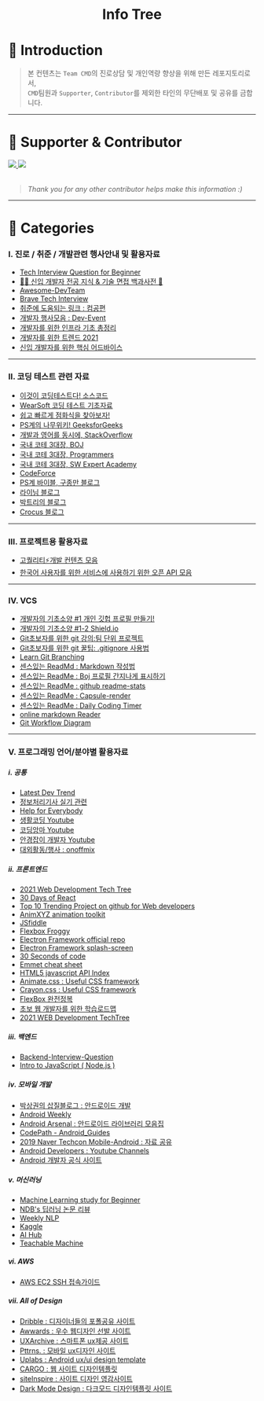 <h1 align="center">Info Tree</h1>

# 📒 Introduction
> 본 컨텐츠는 `Team CMD`의 진로상담 및 개인역량 향상을 위해 만든 레포지토리로서,  
> `CMD`팀원과 `Supporter`, `Contributor`를 제외한 타인의 무단배포 및 공유를 금합니다.
___  
# 📔 Supporter & Contributor 
<table>
  <tr>
    <a href="https://github.com/Jh9892" align="center">
      <img src=https://img.shields.io/badge/Team.CMD-Jh9892-eecafc?style=flat-square&labelColor=000000 />
    </a>
    <a href="https://github.com/HS98094" align="center">
      <img src=https://img.shields.io/badge/Team.CMD-HS98094-5C6BC0?style=flat-square&labelColor=000000 />
    </a>
  </tr>
</table>

> *Thank you for any other contributor helps make this information :)*
___  
# 📕 Categories
### Ⅰ. 진로 / 취준 / 개발관련 행사안내 및 활용자료
- [Tech Interview Question for Beginner](https://github.com/JaeYeopHan/Interview_Question_for_Beginner)
- [👶🏻 신입 개발자 전공 지식 & 기술 면접 백과사전 📖](https://github.com/gyoogle/tech-interview-for-developer)
- [Awesome-DevTeam](https://github.com/leehosung/awesome-devteam)
- [Brave Tech Interview](https://github.com/brave-people/brave-tech-interview)
- [취준에 도움되는 링크 : 컴공편](https://velog.io/@woo0_hooo/%EC%BB%B4%EA%B3%B5-%EC%B7%A8%EC%A4%80%EC%83%9D%EC%97%90%EA%B2%8C-%EC%9C%A0%EC%9A%A9%ED%95%9C-%EB%A7%81%ED%81%AC%EB%93%A4-%EC%A0%95%EB%A6%AC?fbclid=IwAR339EMi0oyEgvOsWfGWRiZBYYDQj7WgivzZ4fD36g1VGSOvIencaqfsamM)
- [개발자 행사모음 : Dev-Event](https://github.com/brave-people/Dev-Event)
- [개발자를 위한 인프라 기초 총정리](https://futurecreator.github.io/2018/11/09/it-infrastructure-basics/?fbclid=IwAR3H6ENf-MgmDkhHPTUHw523o02sv6wi--_HVwsbcfYtoj4h8rAY4ScERqA)
- [개발자를 위한 트렌드 2021](https://velog.io/@wooder2050/%EA%B0%9C%EB%B0%9C%EC%9E%90%EB%A5%BC-%EC%9C%84%ED%95%9C-%ED%8A%B8%EB%A0%8C%EB%93%9C2021?fbclid=IwAR0eqcHztAwVj3HKq8u0w5hhCJHFz6bZenPrEY_bIcoAblBNFThfeTmzVnU)
- [신입 개발자를 위한 핵심 어드바이스](https://velog.io/@hyounglee/for-newbies?fbclid=IwAR3lRLCgw4Ns49uVO5l84MsN7ax3cW-ALGE97yy_E2cABIqhXn6TL9IpLEk)
___ 
### Ⅱ. 코딩 테스트 관련 자료
- [이것이 코딩테스트다! 소스코드](https://github.com/ndb796/python-for-coding-test)
- [WearSoft 코딩 테스트 기초자료](https://github.com/WeareSoft/tech-interview)
- [쉽고 빠르게 점화식을 찾아보자!](https://oeis.org/)
- [PS계의 나무위키! GeeksforGeeks](https://www.geeksforgeeks.org/)
- [개발과 영어를 동시에, StackOverflow](https://stackoverflow.com/)
- [국내 코테 3대장, BOJ](https://www.acmicpc.net/)
- [국내 코테 3대장, Programmers](https://programmers.co.kr/)
- [국내 코테 3대장, SW Expert Academy](https://swexpertacademy.com/main/main.do)
- [CodeForce](http://codeforces.com/)
- [PS계 바이블, 구종만 블로그](http://theyearlyprophet.com/)
- [라이님 블로그](https://blog.naver.com/kks227/220769859177)
- [박트리의 블로그](https://baactree.tistory.com/notice/16)
- [Crocus 블로그](https://www.crocus.co.kr/341)
___ 
### Ⅲ. 프로젝트용 활용자료
- [고퀄리티⚡개발 컨텐츠 모음](https://github.com/Integerous/goQuality-dev-contents)
- [한국어 사용자를 위한 서비스에 사용하기 위한 오픈 API 모음](https://github.com/dl0312/open-apis-korea)
___ 
### Ⅳ. VCS
- [개발자의 기초소양 #1 개인 깃헙 프로필 만들기!](https://zzsza.github.io/development/2020/07/10/make-github-profile-readme/)
- [개발자의 기초소양 #1-2 Shield.io](https://shields.io/)
- [Git초보자를 위한 git 강의:팀 단위 프로젝트](https://youtu.be/FmsshPRJotE)
- [Git초보자를 위한 git 꿀팁: .gitignore 사용법](https://programming119.tistory.com/105)
- [Learn Git Branching](https://learngitbranching.js.org/?locale=ko)
- [센스있는 ReadMd : Markdown 작성법](https://gist.github.com/ihoneymon/652be052a0727ad59601)
- [센스있는 ReadMe : Boj 프로필 간지나게 표시하기](https://github.com/mazassumnida/mazassumnida)
- [센스있는 ReadMe : github readme-stats](https://github.com/anuraghazra/github-readme-stats)
- [센스있는 ReadMe : Capsule-render](https://github.com/kyechan99/capsule-render)
- [센스있는 ReadMe : Daily Coding Timer](https://github.com/techinpark/productive-box)
- [online markdown Reader](https://dillinger.io/)
- [Git Workflow Diagram](https://happygrammer.github.io/guide/git-workflow-diagram/?fbclid=IwAR0lhsmWxfWqcHNizGfvZNdVUoHjtqEYUuTrzWKWbb7zwsLEICAmFrJz1OE)
___ 
### Ⅴ. 프로그래밍 언어/분야별 활용자료
##### ⅰ. 공통
- [Latest Dev Trend](https://app.daily.dev/)
- [정보처리기사 실기 관련](https://youtu.be/A2Q9rLcPifk)
- [Help for Everybody](https://github.com/ljh0326/helpForEverybody)
- [생활코딩 Youtube](https://www.youtube.com/channel/UCvc8kv-i5fvFTJBFAk6n1SA)
- [코딩앙마 Youtube](https://www.youtube.com/channel/UCxft4RZ8lrK_BdPNz8NOP7Q)
- [안경잡이 개발자 Youtube](https://www.youtube.com/channel/UChflhu32f5EUHlY7_SetNWw)
- [대외활동/행사 : onoffmix](https://onoffmix.com/)

##### ⅱ. 프론트엔드
- [2021 Web Development Tech Tree](https://youtu.be/kjSZ7JKVdbQ)
- [30 Days of React](https://github.com/Asabeneh/30-Days-Of-React)
- [Top 10 Trending Project on github for Web developers](https://dev.to/iainfreestone/10-trending-projects-on-github-for-web-developers-22nd-january-2021-50hk?utm_source=dormosheio&utm_campaign=dormosheio&fbclid=IwAR2aiO35MnwrS0IVHvnSBL6OPqzT89K6P3VLhzAL0Q06JKLV1EotK_pxw0o)
- [AnimXYZ animation toolkit](https://animxyz.com/?fbclid=IwAR1SqSkhvMcBpYI5WeGxgxtDG9CtQKN7D7Bn7J7K4IvxRkFEMr35S8nT2FE)
- [JSfiddle](https://jsfiddle.net/)
- [Flexbox Froggy](https://flexboxfroggy.com/#ko)
- [Electron Framework official repo](https://github.com/electron/electron)
- [Electron Framework splash-screen](https://github.com/bkniffler/electron-splashscreen)
- [30 Seconds of code](https://www.30secondsofcode.org/)
- [Emmet cheat sheet](https://docs.emmet.io/cheat-sheet/)
- [HTML5 javascript API Index](http://html5index.org/)
- [Animate.css : Useful CSS framework](https://animate.style/)
- [Crayon.css : Useful CSS framework](https://riccardoscalco.it/crayon/)
- [FlexBox 완전정복](https://studiomeal.com/archives/197)
- [초보 웹 개발자를 위한 학습로드맵](https://subicura.com/2021/06/27/study-guide.html?utm_source=gaerae.com&utm_campaign=%EA%B0%9C%EB%B0%9C%EC%9E%90%EC%8A%A4%EB%9F%BD%EB%8B%A4&utm_medium=social)
- [2021 WEB Development TechTree](https://www.youtube.com/watch?v=kjSZ7JKVdbQ)

##### ⅲ. 백엔드
- [Backend-Interview-Question](https://github.com/ksundong/backend-interview-question)
- [Intro to JavaScript ( Node.js )](https://github.com/microsoft/beginners-intro-javascript-node)

##### ⅳ. 모바일 개발
- [박상권의 삽질블로그 : 안드로이드 개발](https://medium.com/%EB%B0%95%EC%83%81%EA%B6%8C%EC%9D%98-%EC%82%BD%EC%A7%88%EB%B8%94%EB%A1%9C%EA%B7%B8)
- [Android Weekly](https://medium.com/@androidtechweekly)
- [Android Arsenal : 안드로이드 라이브러리 모음집](https://android-arsenal.com/)
- [CodePath - Android_Guides](https://github.com/codepath/android_guides)
- [2019 Naver Techcon Mobile-Android : 자료 공유](
https://www.slideshare.net/NaverEngineering/techcon-2019-mobile-android3)
- [Android Developers : Youtube Channels](https://www.youtube.com/user/androiddevelopers/videos)
- [Android 개발자 공식 사이트](https://developer.android.com/)

##### ⅴ. 머신러닝
- [Machine Learning study for Beginner](https://github.com/teddylee777/machine-learning)
- [NDB's 딥러닝 논문 리뷰](https://github.com/ndb796/Deep-Learning-Paper-Review-and-Practice)
- [Weekly NLP](https://jiho-ml.com/weekly-nlp-0/)
- [Kaggle](https://www.kaggle.com/)
- [AI Hub](https://aihub.or.kr/)
- [Teachable Machine](https://teachablemachine.withgoogle.com/)

##### ⅵ. AWS
- [AWS EC2 SSH 접속가이드](https://youtu.be/oMVfhT_xlzk)

##### ⅶ. All of Design
- [Dribble : 디자이너들의 포폴공유 사이트](https://dribbble.com/)
- [Awwards : 우수 웹디자인 선발 사이트](https://www.awwwards.com/)
- [UXArchive : 스마트폰 ux제공 사이트](https://uxarchive.com/)
- [Pttrns. : 모바일 ux디자인 사이트](https://pttrns.com/)
- [Uplabs : Android ux/ui design template](https://www.uplabs.com/templates/android)
- [CARGO : 웹 사이트 디자인템플릿](https://cargo.site/Templates)
- [siteInspire : 사이트 디자인 영감사이트](https://www.siteinspire.com/)
- [Dark Mode Design : 다크모드 디자인템플릿 사이트](https://www.darkmodedesign.com/)
